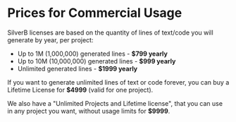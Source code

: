 # Prices for Commercial Usage

SilverB licenses are based on the quantity of lines of text/code you will generate by year, per project:

- Up to 1M (1,000,000) generated lines - **$799 yearly**
- Up to 10M (10,000,000) generated lines - **$999 yearly**
- Unlimited generated lines - **$1999 yearly**

If you want to generate unlimited lines of text or code forever, you can buy a Lifetime License for **$4999** (valid for one project).

We also have a "Unlimited Projects and Lifetime license", that you can use in any project you want, without usage limits for **$9999**.